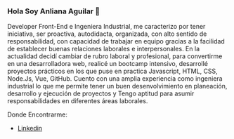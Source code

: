 ### Hola Soy Anliana Aguilar 👋

<!--
**AnlianaAguilar/AnlianaAguilar** is a ✨ _special_ ✨ repository because its `README.md` (this file) appears on your GitHub profile.-->

Developer Front-End e Ingeniera Industrial, me caracterizo por tener iniciativa, ser proactiva, autodidacta, organizada, con alto sentido de responsabilidad, con capacidad de trabajar en equipo gracias a la facilidad de establecer buenas relaciones laborales e interpersonales. En la actualidad decidí cambiar de rubro laboral y profesional, para convertirme en una desarrolladora web, realicé un bootcamp intensivo, desarrollé proyectos prácticos en los que puse en practica Javascript, HTML, CSS, Node.Js, Vue, GitHub. Cuento con una amplia experiencia como ingeniera industrial lo que me permite tener un buen desenvolvimiento en planeación, desarrollo y ejecución de proyectos y Tengo aptitud para asumir responsabilidades en diferentes áreas laborales.


Donde Encontrarme:
- [Linkedin](www.linkedin.com/in/anliana-aguilar-b73a2583/?locale=en_US)
